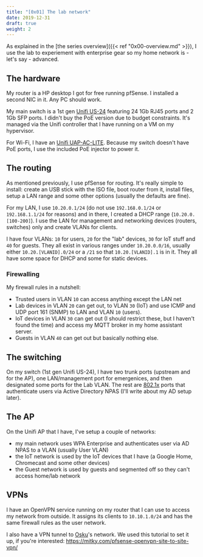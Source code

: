 ```yaml
---
title: "[0x01] The lab network"
date: 2019-12-31
draft: true
weight: 2
---
```


As explained in the [the series overview]({{< ref "0x00-overview.md" >}}), I use the lab to experiement with enterprise gear so my home network is - let's say - advanced.

## The hardware

My router is a HP desktop I got for free running pfSense. I installed a second NIC in it. Any PC should work.

My main switch is a 1st gen [Unifi US-24](https://store.ui.com/products/unifi-switch-24) featuring 24 1Gb RJ45 ports and 2 1Gb SFP ports. I didn't buy the PoE version due to budget constraints. It's managed via the Unifi controller that I have running on a VM on my hypervisor.

For Wi-Fi, I have an [Unifi UAP-AC-LITE](https://store.ui.com/products/unifi-ac-lite). Because my switch doesn't have PoE ports, I use the included PoE injector to power it.

## The routing

As mentioned previously, I use pfSense for routing. It's really simple to install: create an USB stick with the ISO file, boot router from it, install files, setup a LAN range and some other options (usually the defaults are fine).

For my LAN, I use `10.20.0.1/24` (do not use `192.168.0.1/24` or `192.168.1.1/24` for reasons) and in there, I created a DHCP range (`10.20.0.[100-200]`). I use the LAN for management and networking devices (routers, switches) only and create VLANs for clients.

I have four VLANs: `10` for users, `20` for the "lab" devices, `30` for IoT stuff and `40` for guests. They all exist in various ranges under `10.20.0.0/16`, usually either `10.20.[VLANID].0/24` or a `/21` so that `10.20.[VLANID].1` is in it. They all have some space for DHCP and some for static devices.

### Firewalling

My firewall rules in a nutshell:

* Trusted users in VLAN `10` can access anything except the LAN net
* Lab devices in VLAN `20` can get out, to VLAN `30` (IoT) and use ICMP and UDP port 161 (SNMP) to LAN and VLAN `10` (users).
* IoT devices in VLAN `30` can get out (I should restrict these, but I haven't found the time) and access my MQTT broker in my home assistant server.
* Guests in VLAN `40` can get out but basically nothing else.

## The switching

On my switch (1st gen Unifi US-24), I have two trunk ports (upstream and for the AP), one LAN/management port for emergenices, and then designated some ports for the Lab VLAN. The rest are [802.1x](https://en.wikipedia.org/wiki/IEEE_802.1X) ports that authenticate users via Active Directory NPAS (I'll write about my AD setup later).

## The AP

On the Unifi AP that I have, I've setup a couple of networks:

* my main network uses WPA Enterprise and authenticates user via AD NPAS to a VLAN (usually User VLAN)
* the IoT network is used by the IoT devices that I have (a Google Home, Chromecast and some other devices)
* the Guest network is used by guests and segmented off so they can't access home/lab network

## VPNs

I have an OpenVPN service running on my router that I can use to access my network from outside. It assigns its clients to `10.10.1.0/24` and has the same firewall rules as the user network.

I also have a VPN tunnel to [Osku](https://atk-tehdas.com)'s network. We used this tutorial to set it up, if you're interested: https://mitky.com/pfsense-openvpn-site-to-site-vpn/